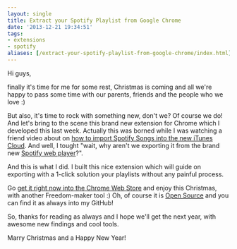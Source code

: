 ```yaml
---
layout: single
title: Extract your Spotify Playlist from Google Chrome
date: '2013-12-21 19:34:51'
tags:
- extensions
- spotify
aliases: [/extract-your-spotify-playlist-from-google-chrome/index.html]
---
```


Hi guys,

finally it's time for me for some rest, Christmas is coming and all we're happy to pass some time with our parents, friends and the people who we love :)

But also, it's time to rock with something new, don't we? Of course we do! And let's bring to the scene this brand new extension for Chrome which I developed this last week. Actually this was borned while I was watching a friend video about on [how to import Spotify Songs into the new iTunes Cloud](http://www.youtube.com/watch?v=jn1XHATQThc). And well, I tought "wait, why aren't we exporting it from the brand new [Spotify web player](https://play.spotify.com/)?".

And this is what I did. I built this nice extension which will guide on exporting with a 1-click solution your playlists without any painful process.

Go [get it right now into the Chrome Web Store](https://chrome.google.com/webstore/detail/spotify-playlist-extracto/onglffcjldphmpfnpdfmngfenhmjlnnn) and enjoy this Christmas, with another Freedom-maker tool :)
Oh, of course it is [Open Source](https://github.com/julianxhokaxhiu/spotify-playlist-extractor) and you can find it as always into my GitHub!

So, thanks for reading as always and I hope we'll get the next year, with awesome new findings and cool tools.

Marry Christmas and a Happy New Year!